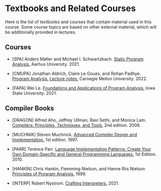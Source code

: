 # Textbooks and Related Courses

Here is the list of textbooks and courses that contain material used in this course.
Some course topics are based on other external material, which will be additionally provided in lectures.

## Courses

- [SPA] Anders Møller and Michael I. Schwartzbach.
  [Static Program Analysis.](
  https://cs.au.dk/~amoeller/spa/)
  Aarhus University. 2021.

- [CMUPA] Jonathan Aldrich, Claire Le Goues, and Rohan Padhye.
  [Program Analysis.](
  https://cmu-program-analysis.github.io/2022/index.html)
  [Lecture notes.](
  https://github.com/CMU-program-analysis/CMU-program-analysis.github.io/blob/master/2022/resources/program-analysis.pdf)
  Carnegie Mellon University. 2022.

- [FAPA] Wei Le.
  [Foundations and Applications of Program Analysis.](
  https://github.com/wei-le/programanalysiscourse)
  Iowa State University. 2021.

## Compiler Books

- [DRAGON] Alfred Aho, Jeffrey Ullman, Ravi Sethi, and Monica Lam.
  [Compilers: Principles, Techniques, and Tools.](
  https://www.amazon.com/Compilers-Principles-Techniques-Tools-2nd/dp/0321486811)
  2nd edition. 2006.

- [MUCHNIK] Steven Muchnick.
  [Advanced Compiler Design and Implementation.](
  https://www.amazon.com/Advanced-Compiler-Design-Implementation-Muchnick/dp/1558603204)
  1st edition. 1997.

- [PARR] Terence Parr.
  [Language Implementation Patterns: Create Your Own Domain-Specific and General Programming Languages.](
  https://www.amazon.com/Language-Implementation-Patterns-Domain-Specific-Programming/dp/193435645X)
  1st Edition. 2010.

- [HANKIN] Chris Hankin, Flemming Nielson, and Hanne Riis Nielson
  [Principles of Program Analysis.](
  https://www.amazon.com/Principles-Program-Analysis-Flemming-Nielson/dp/3540654100)
  1999.

- [INTERP] Robert Nystrom.
  [Crafting Interpreters.](
  https://www.amazon.com/Crafting-Interpreters-Robert-Nystrom/dp/0990582930)
  2021. 
